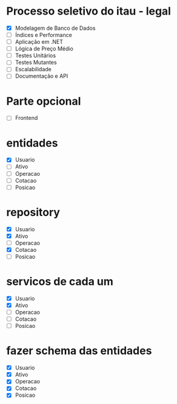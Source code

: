 # Processo seletivo do itau - legal
- [x] Modelagem de Banco de Dados
- [ ] Índices e Performance
- [ ] Aplicação em .NET
- [ ] Lógica de Preço Médio
- [ ] Testes Unitários
- [ ] Testes Mutantes
- [ ] Escalabilidade
- [ ] Documentação e API
  
# Parte opcional
- [ ] Frontend

# entidades 
- [x] Usuario
- [ ] Ativo
- [ ] Operacao
- [ ] Cotacao
- [ ] Posicao
  
# repository
- [x] Usuario
- [x] Ativo
- [ ] Operacao
- [x] Cotacao
- [ ] Posicao

# servicos de cada um
- [x] Usuario
- [x] Ativo
- [ ] Operacao
- [ ] Cotacao
- [ ] Posicao
  
# fazer schema das entidades
- [x] Usuario
- [x] Ativo
- [x] Operacao
- [x] Cotacao
- [x] Posicao